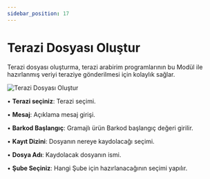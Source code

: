 ```yaml
---
sidebar_position: 17
---
```


# Terazi Dosyası Oluştur

Terazi dosyası oluşturma, terazi arabirim programlarının bu Modül ile hazırlanmış veriyi teraziye gönderilmesi için kolaylık sağlar. 

![Terazi Dosyası Oluştur](/img/moduller/terazi-dosyasi-olustur.png)

•	**Terazi seçiniz**: Terazi seçimi.

•	**Mesaj**: Açıklama mesaj girişi.

•	**Barkod Başlangıç**: Gramajlı ürün Barkod başlangıç değeri girilir.

•	**Kayıt Dizini**: Dosyanın nereye kaydolacağı seçimi.

•	**Dosya Adı**: Kaydolacak dosyanın ismi.

•	**Şube Seçiniz**: Hangi Şube için hazırlanacağının seçimi yapılır.
